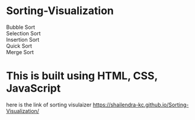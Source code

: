 # Sorting-Visualization
Bubble Sort <br />
Selection Sort <br />
Insertion Sort <br />
Quick Sort <br />
Merge Sort <br />

# This is built using HTML, CSS, JavaScript
here is the link of sorting visulaizer 
https://shailendra-kc.github.io/Sorting-Visualization/
